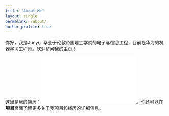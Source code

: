 ```yaml
---
title: "About Me"
layout: single
permalink: /about/
author_profile: true
---
```




你好，我是Junyi，毕业于伦敦帝国理工学院的电子与信息工程，目前是华为的机器学习工程师。欢迎访问我的主页！

这里是我的简历：![简历](/assets/about/CV.pdf)。你还可以在**项目**页面了解更多关于我项目和经历的详细信息。